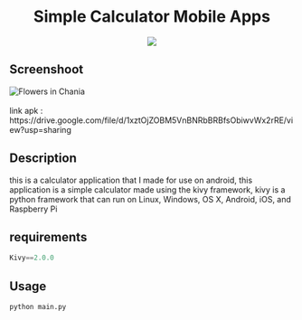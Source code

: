 <h1 style='text-align:center;'>Simple Calculator Mobile Apps</h1>

<p style='text-align:center;'>
    <a href="https://github.com/psf/black"><img src="https://img.shields.io/badge/code%20style-black-000000.svg" /></a>
</p>

<h2> Screenshoot </h2>
<img src="https://media.discordapp.net/attachments/888079059010093146/908625272427905034/Screenshot_20211112-145215.png?width=237&height=473" alt="Flowers in Chania">
<br><br>
link apk : https://drive.google.com/file/d/1xztOjZOBM5VnBNRbBRBfsObiwvWx2rRE/view?usp=sharing

## Description
this is a calculator application that I made for use on android, this application is a simple calculator made using the kivy framework, kivy is a python framework that can run on Linux, Windows, OS X, Android, iOS, and Raspberry Pi

## requirements
````python
Kivy==2.0.0
````

## Usage
````python
python main.py
````
